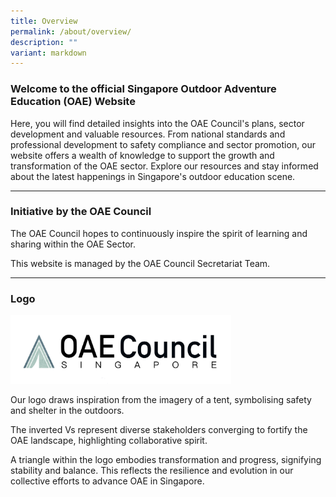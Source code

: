 ```yaml
---
title: Overview
permalink: /about/overview/
description: ""
variant: markdown
---
```


<h3><strong>Welcome to the official Singapore Outdoor Adventure Education (OAE) Website</strong></h3>
<p>Here, you will find detailed insights into the OAE Council's plans, sector
development and valuable resources. From national standards and professional
development to safety compliance and sector promotion, our website offers
a wealth of knowledge to support the growth and transformation of the OAE
sector. Explore our resources and stay informed about the latest happenings
in Singapore's outdoor education scene.</p>
<hr>
<h3>Initiative by the OAE Council</h3>
<p>The OAE Council hopes to continuously inspire the spirit of learning and
sharing within the OAE Sector.</p>
<p>This website is managed by the OAE Council Secretariat Team.</p>
<hr>
<h3>Logo</h3>
<div class="isomer-image-wrapper">
<img style="width: 70%;" height="auto" width="100%" alt="The word OAE Council Singapore with depicted with a tent like image as the Council's logo" src="/images/sharper_logo.png">
</div>
<p>Our logo draws inspiration from the imagery of a tent, symbolising safety
and shelter in the outdoors.</p>
<p>The inverted Vs represent diverse stakeholders converging to fortify the
OAE landscape, highlighting collaborative spirit.</p>
<p>A triangle within the logo embodies transformation and progress, signifying
stability and balance. This reflects the resilience and evolution in our
collective efforts to advance OAE in Singapore.</p>
<p></p>